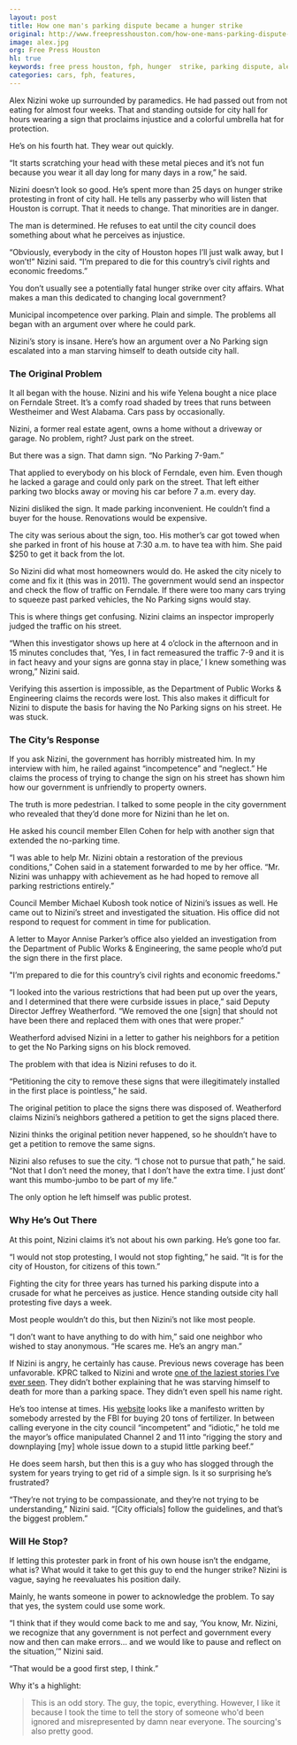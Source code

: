 ```yaml
---
layout: post
title: How one man's parking dispute became a hunger strike
original: http://www.freepresshouston.com/how-one-mans-parking-dispute-became-a-hunger-strike/
image: alex.jpg
org: Free Press Houston
hl: true
keywords: free press houston, fph, hunger  strike, parking dispute, alex nizini, government incompetence, parking signs
categories: cars, fph, features,
---
```


Alex Nizini woke up surrounded by paramedics. He had passed out from not eating for almost four weeks. That and standing outside for city hall for hours wearing a sign that proclaims injustice and a colorful umbrella hat for protection.

<!--break-->

He’s on his fourth hat. They wear out quickly.

“It starts scratching your head with these metal pieces and it’s not fun because you wear it all day long for many days in a row,” he said.

Nizini doesn’t look so good. He’s spent more than 25 days on hunger strike protesting in front of city hall. He tells any passerby who will listen that Houston is corrupt. That it needs to change. That minorities are in danger.

The man is determined. He refuses to eat until the city council does something about what he perceives as injustice.

“Obviously, everybody in the city of Houston hopes I’ll just walk away, but I won’t!” Nizini said. “I’m prepared to die for this country’s civil rights and economic freedoms.”

You don’t usually see a potentially fatal hunger strike over city affairs. What makes a man this dedicated to changing local government?

Municipal incompetence over parking. Plain and simple. The problems all began with an argument over where he could park.

Nizini’s story is insane. Here’s how an argument over a No Parking sign escalated into a man starving himself to death outside city hall.

### The Original Problem

It all began with the house. Nizini and his wife Yelena bought a nice place on Ferndale Street. It’s a comfy road shaded by trees that runs between Westheimer and West Alabama. Cars pass by occasionally.

Nizini, a former real estate agent, owns a home without a driveway or garage. No problem, right? Just park on the street.

But there was a sign. That damn sign. “No Parking 7-9am.”

That applied to everybody on his block of Ferndale, even him. Even though he lacked a garage and could only park on the street. That left either parking two blocks away or moving his car before 7 a.m. every day.

Nizini disliked the sign. It made parking inconvenient. He couldn’t find a buyer for the house. Renovations would be expensive.

The city was serious about the sign, too. His mother’s car got towed when she parked in front of his house at 7:30 a.m. to have tea with him. She paid $250 to get it back from the lot.

So Nizini did what most homeowners would do. He asked the city nicely to come and fix it (this was in 2011). The government would send an inspector and check the flow of traffic on Ferndale. If there were too many cars trying to squeeze past parked vehicles, the No Parking signs would stay.

This is where things get confusing. Nizini claims an inspector improperly judged the traffic on his street.

“When this investigator shows up here at 4 o’clock in the afternoon and in 15 minutes concludes that, ‘Yes, I in fact remeasured the traffic 7-9 and it is in fact heavy and your signs are gonna stay in place,’ I knew something was wrong,” Nizini said.

Verifying this assertion is impossible, as the Department of Public Works & Engineering claims the records were lost. This also makes it difficult for Nizini to dispute the basis for having the No Parking signs on his street. He was stuck.

### The City’s Response

If you ask Nizini, the government has horribly mistreated him. In my interview with him, he railed against “incompetence” and “neglect.” He claims the process of trying to change the sign on his street has shown him how our government is unfriendly to property owners.

The truth is more pedestrian. I talked to some people in the city government who revealed that they’d done more for Nizini than he let on.

He asked his council member Ellen Cohen for help with another sign that extended the no-parking time.

“I was able to help Mr. Nizini obtain a restoration of the previous conditions,” Cohen said in a statement forwarded to me by her office. “Mr. Nizini was unhappy with achievement as he had hoped to remove all parking restrictions entirely.”

Council Member Michael Kubosh took notice of Nizini’s issues as well. He came out to Nizini’s street and investigated the situation. His office did not respond to request for comment in time for publication.

A letter to Mayor Annise Parker’s office also yielded an investigation from the Department of Public Works & Engineering, the same people who’d put the sign there in the first place.

<span class="quote">"I’m prepared to die for this country’s civil rights and economic freedoms."</span>

“I looked into the various restrictions that had been put up over the years, and I determined that there were curbside issues in place,” said Deputy Director Jeffrey Weatherford. “We removed the one [sign] that should not have been there and replaced them with ones that were proper.”

Weatherford advised Nizini in a letter to gather his neighbors for a petition to get the No Parking signs on his block removed.

The problem with that idea is Nizini refuses to do it.

“Petitioning the city to remove these signs that were illegitimately installed in the first place is pointless,” he said.

The original petition to place the signs there was disposed of. Weatherford claims Nizini’s neighbors gathered a petition to get the signs placed there.

Nizini thinks the original petition never happened, so he shouldn’t have to get a petition to remove the same signs.

Nizini also refuses to sue the city. “I chose not to pursue that path,” he said. “Not that I don’t need the money, that I don’t have the extra time. I just dont’ want this mumbo-jumbo to be part of my life.”

The only option he left himself was public protest.

### Why He’s Out There

At this point, Nizini claims it’s not about his own parking. He’s gone too far.

“I would not stop protesting, I would not stop fighting,” he said. “It is for the city of Houston, for citizens of this town.”

Fighting the city for three years has turned his parking dispute into a crusade for what he perceives as justice. Hence standing outside city hall protesting five days a week.

Most people wouldn’t do this, but then Nizini’s not like most people.

“I don’t want to have anything to do with him,” said one neighbor who wished to stay anonymous. “He scares me. He’s an angry man.”

If Nizini is angry, he certainly has cause. Previous news coverage has been unfavorable. KPRC talked to Nizini and wrote [one of the laziest stories I’ve ever seen](http://www.click2houston.com/news/houston-man-on-hunger-strike-over-neighborhood-no-parking-signs/26371240). They didn’t bother explaining that he was starving himself to death for more than a parking space. They didn’t even spell his name right.

He’s too intense at times. His [website](http://www.corrupthouston.org/) looks like a manifesto written by somebody arrested by the FBI for buying 20 tons of fertilizer. In between calling everyone in the city council “incompetent” and “idiotic,” he told me the mayor’s office manipulated Channel 2 and 11 into “rigging the story and downplaying [my] whole issue down to a stupid little parking beef.”

He does seem harsh, but then this is a guy who has slogged through the system for years trying to get rid of a simple sign. Is it so surprising he’s frustrated?

“They’re not trying to be compassionate, and they’re not trying to be understanding,” Nizini said. “[City officials] follow the guidelines, and that’s the biggest problem.”

### Will He Stop?

If letting this protester park in front of his own house isn’t the endgame, what is? What would it take to get this guy to end the hunger strike? Nizini is vague, saying he reevaluates his position daily.

Mainly, he wants someone in power to acknowledge the problem. To say that yes, the system could use some work.

“I think that if they would come back to me and say, ‘You know, Mr. Nizini, we recognize that any government is not perfect and government every now and then can make errors… and we would like to pause and reflect on the situation,’” Nizini said.

“That would be a good first step, I think.”

Why it's a highlight: 

> This is an odd story. The guy, the topic, everything. However, I like it because I took the time to tell the story of someone who'd been ignored and misrepresented by damn near everyone. The sourcing's also pretty good. 
